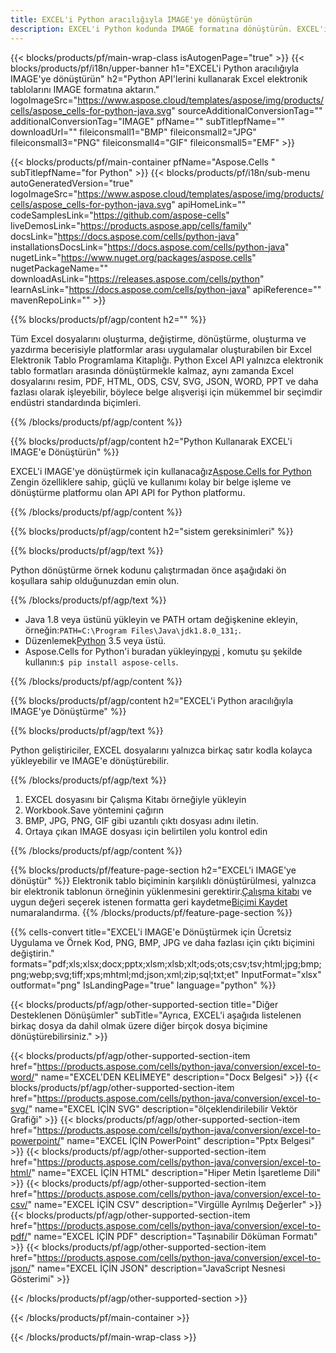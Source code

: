```yaml
---
title: EXCEL'i Python aracılığıyla IMAGE'ye dönüştürün
description: EXCEL'i Python kodunda IMAGE formatına dönüştürün. EXCEL'i Python kullanarak GÖRÜNTÜ olarak kaydedin.
---
```

{{< blocks/products/pf/main-wrap-class isAutogenPage="true" >}}
{{< blocks/products/pf/i18n/upper-banner h1="EXCEL\'i Python aracılığıyla IMAGE\'ye dönüştürün" h2="Python API\'lerini kullanarak Excel elektronik tablolarını IMAGE formatına aktarın." logoImageSrc="https://www.aspose.cloud/templates/aspose/img/products/cells/aspose_cells-for-python-java.svg" sourceAdditionalConversionTag="" additionalConversionTag="IMAGE" pfName="" subTitlepfName="" downloadUrl="" fileiconsmall1="BMP" fileiconsmall2="JPG" fileiconsmall3="PNG" fileiconsmall4="GIF" fileiconsmall5="EMF" >}}

{{< blocks/products/pf/main-container pfName="Aspose.Cells " subTitlepfName="for Python" >}}
{{< blocks/products/pf/i18n/sub-menu autoGeneratedVersion="true" logoImageSrc="https://www.aspose.cloud/templates/aspose/img/products/cells/aspose_cells-for-python-java.svg" apiHomeLink="" codeSamplesLink="https://github.com/aspose-cells" liveDemosLink="https://products.aspose.app/cells/family" docsLink="https://docs.aspose.com/cells/python-java" installationsDocsLink="https://docs.aspose.com/cells/python-java" nugetLink="https://www.nuget.org/packages/aspose.cells" nugetPackageName="" downloadAsLink="https://releases.aspose.com/cells/python" learnAsLink="https://docs.aspose.com/cells/python-java" apiReference="" mavenRepoLink="" >}}

{{% blocks/products/pf/agp/content h2="" %}}

 Tüm Excel dosyalarını oluşturma, değiştirme, dönüştürme, oluşturma ve yazdırma becerisiyle platformlar arası uygulamalar oluşturabilen bir Excel Elektronik Tablo Programlama Kitaplığı. Python Excel API yalnızca elektronik tablo formatları arasında dönüştürmekle kalmaz, aynı zamanda Excel dosyalarını resim, PDF, HTML, ODS, CSV, SVG, JSON, WORD, PPT ve daha fazlası olarak işleyebilir, böylece belge alışverişi için mükemmel bir seçimdir endüstri standardında biçimleri.

{{% /blocks/products/pf/agp/content %}}

{{% blocks/products/pf/agp/content h2="Python Kullanarak EXCEL\'i IMAGE\'e Dönüştürün" %}}

 EXCEL'i IMAGE'ye dönüştürmek için kullanacağız[Aspose.Cells for Python](https://pypi.org/project/aspose-cells) Zengin özelliklere sahip, güçlü ve kullanımı kolay bir belge işleme ve dönüştürme platformu olan API API for Python platformu.

{{% /blocks/products/pf/agp/content %}}


{{% blocks/products/pf/agp/content h2="sistem gereksinimleri" %}}

{{% blocks/products/pf/agp/text %}}

 Python dönüştürme örnek kodunu çalıştırmadan önce aşağıdaki ön koşullara sahip olduğunuzdan emin olun.
 
{{% /blocks/products/pf/agp/text %}}

-  Java 1.8 veya üstünü yükleyin ve PATH ortam değişkenine ekleyin, örneğin:<code>PATH=C:\Program Files\Java\jdk1.8.0_131;</code>.
-  Düzenlemek[Python](https://www.python.org/downloads/) 3.5 veya üstü.
- Aspose.Cells for Python'i buradan yükleyin<a href="https://pypi.org/project/aspose-cells/">pypi</a> , komutu şu şekilde kullanın:<code>$ pip install aspose-cells</code>.


{{% /blocks/products/pf/agp/content %}}

{{% blocks/products/pf/agp/content h2="EXCEL\'i Python aracılığıyla IMAGE\'ye Dönüştürme" %}}

{{% blocks/products/pf/agp/text %}}

 Python geliştiriciler, EXCEL dosyalarını yalnızca birkaç satır kodla kolayca yükleyebilir ve IMAGE'e dönüştürebilir.

{{% /blocks/products/pf/agp/text %}}

1.  EXCEL dosyasını bir Çalışma Kitabı örneğiyle yükleyin
1.  Workbook.Save yöntemini çağırın
1.  BMP, JPG, PNG, GIF gibi uzantılı çıktı dosyası adını iletin.
1.  Ortaya çıkan IMAGE dosyası için belirtilen yolu kontrol edin

{{% /blocks/products/pf/agp/content %}}


{{% blocks/products/pf/feature-page-section h2="EXCEL\'i IMAGE\'ye dönüştür" %}}
 Elektronik tablo biçiminin karşılıklı dönüştürülmesi, yalnızca bir elektronik tablonun örneğinin yüklenmesini gerektirir.[Çalışma kitabı](https://reference.aspose.com/cells/python-java/asposecells.api/workbook) ve uygun değeri seçerek istenen formatta geri kaydetme[Biçimi Kaydet](https://reference.aspose.com/cells/python-java/asposecells.api/saveformat) numaralandırma.
{{% /blocks/products/pf/feature-page-section %}}


{{% cells-convert title="EXCEL\'i IMAGE\'e Dönüştürmek için Ücretsiz Uygulama ve Örnek Kod, PNG, BMP, JPG ve daha fazlası için çıktı biçimini değiştirin." formats="pdf;xls;xlsx;docx;pptx;xlsm;xlsb;xlt;ods;ots;csv;tsv;html;jpg;bmp;png;webp;svg;tiff;xps;mhtml;md;json;xml;zip;sql;txt;et" InputFormat="xlsx" outformat="png" IsLandingPage="true" language="python" %}}
 


{{< blocks/products/pf/agp/other-supported-section title="Diğer Desteklenen Dönüşümler" subTitle="Ayrıca, EXCEL\'i aşağıda listelenen birkaç dosya da dahil olmak üzere diğer birçok dosya biçimine dönüştürebilirsiniz." >}}

{{< blocks/products/pf/agp/other-supported-section-item href="https://products.aspose.com/cells/python-java/conversion/excel-to-word/" name="EXCEL\'DEN KELİMEYE" description="Docx Belgesi" >}}
{{< blocks/products/pf/agp/other-supported-section-item href="https://products.aspose.com/cells/python-java/conversion/excel-to-svg/" name="EXCEL İÇİN SVG" description="ölçeklendirilebilir Vektör Grafiği" >}}
{{< blocks/products/pf/agp/other-supported-section-item href="https://products.aspose.com/cells/python-java/conversion/excel-to-powerpoint/" name="EXCEL İÇİN PowerPoint" description="Pptx Belgesi" >}}
{{< blocks/products/pf/agp/other-supported-section-item href="https://products.aspose.com/cells/python-java/conversion/excel-to-html/" name="EXCEL İÇİN HTML" description="Hiper Metin İşaretleme Dili" >}}
{{< blocks/products/pf/agp/other-supported-section-item href="https://products.aspose.com/cells/python-java/conversion/excel-to-csv/" name="EXCEL İÇİN CSV" description="Virgülle Ayrılmış Değerler" >}}
{{< blocks/products/pf/agp/other-supported-section-item href="https://products.aspose.com/cells/python-java/conversion/excel-to-pdf/" name="EXCEL İÇİN PDF" description="Taşınabilir Döküman Formatı" >}}
{{< blocks/products/pf/agp/other-supported-section-item href="https://products.aspose.com/cells/python-java/conversion/excel-to-json/" name="EXCEL İÇİN JSON" description="JavaScript Nesnesi Gösterimi" >}}

{{< /blocks/products/pf/agp/other-supported-section >}}

{{< /blocks/products/pf/main-container >}}
    
{{< /blocks/products/pf/main-wrap-class >}}
